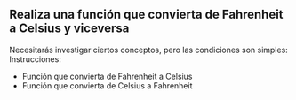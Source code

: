 ## Realiza una función que convierta de Fahrenheit a Celsius y viceversa
Necesitarás investigar ciertos conceptos, pero las condiciones son simples:
<br>
Instrucciones:
* Función que convierta de Fahrenheit a Celsius
* Función que convierta de Celsius a Fahrenheit
